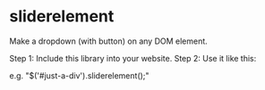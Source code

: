 sliderelement
=============

Make a dropdown (with button) on any DOM element.

Step 1: Include this library into your website.
Step 2: Use it like this:

e.g. "$('#just-a-div').sliderelement();"
